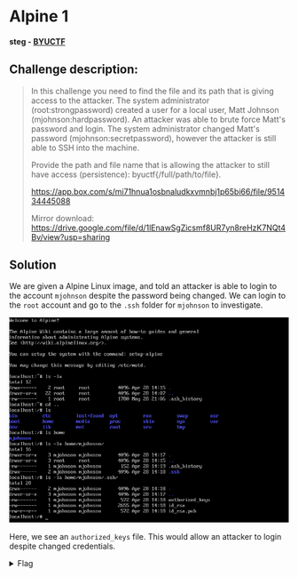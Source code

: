 # Alpine 1
#### steg - [BYUCTF](../main.md)

## Challenge description:
> In this challenge you need to find the file and its path that is giving access to the attacker. The system administrator (root:strongpassword) created a user for a local user, Matt Johnson (mjohnson:hardpassword). An attacker was able to brute force Matt's password and login. The system administrator changed Matt's password (mjohnson:secretpassword), however the attacker is still able to SSH into the machine.
> 
> Provide the path and file name that is allowing the attacker to still have access (persistence): byuctf{/full/path/to/file}.
> 
> https://app.box.com/s/mi71hnua1osbnaludkxvmnbj1p65bi66/file/951434445088
> 
> Mirror download: https://drive.google.com/file/d/1lEnawSgZicsmf8UR7yn8reHzK7NQt4Bv/view?usp=sharing

## Solution
We are given a Alpine Linux image, and told an attacker is able to login to the account `mjohnson` despite the password being changed. We can login to the `root` account and go to the `.ssh` folder for `mjohnson` to investigate.

![Screenshot of Alpine](../assets/ksnip_20220529-000743.png)

Here, we see an `authorized_keys` file. This would allow an attacker to login despite changed credentials.

<details> 
    <summary>Flag</summary>
byuctf{/home/mjohnson/.ssh/authorized_keys}</details>